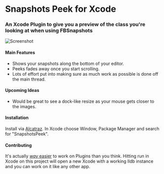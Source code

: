 # Snapshots Peek for Xcode

### An Xcode Plugin to give you a preview of the class you're looking at when using FBSnapshots

![Screenshot](https://raw.githubusercontent.com/orta/SnapshotsPeek/master/web/snapshot-peek.jpg)

#### Main Features

* Shows your snapshots along the bottom of your editor.
* Peeks fades away once you start scrolling.
* Lots of effort put into making sure as much work as possible is done off the main thread.

#### Upcoming Ideas

* Would be great to see a dock-like resize as your mouse gets closer to the images.

#### Installation

Install via [Alcatraz](http://alcatraz.io/). In Xcode choose Window, Package Manager and search for "SnapshotsPeek".

#### Contributing

It's actually [_way_ easier](http://artsy.github.io/blog/2014/06/17/building-the-xcode-plugin-snapshots/) to work on Plugins than you think. Hitting run in Xcode on this project will open a new Xcode with a working lldb instance and you can work on it like any other app.
